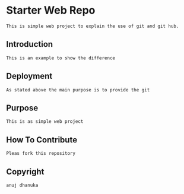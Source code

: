 # Starter Web Repo
	This is simple web project to explain the use of git and git hub.

## Introduction
	This is an example to show the difference 

## Deployment
	As stated above the main purpose is to provide the git
## Purpose
	This is as simple web project
## How To Contribute
	Pleas fork this repository 
## Copyright
	anuj dhanuka